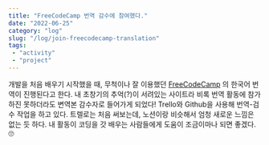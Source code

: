 ```yaml
---
title: "FreeCodeCamp 번역 감수에 참여했다."
date: "2022-06-25"
category: "log"
slug: "/log/join-freecodecamp-translation"
tags: 
 - "activity"
 - "project"
---
```

개발을 처음 배우기 시작했을 때, 무척이나 잘 이용했던 [FreeCodeCamp](https://www.freecodecamp.org/learn) 의 한국어 번역이 진행된다고 한다.
내 초창기의 추억(?)이 서려있는 사이트라 비록 번역 활동에 참가하진 못하더라도 변역본 감수자로 들어가게 되었다!
Trello와 Github을 사용해 번역-검수 작업을 하고 있다. 트렐로는 처음 써보는데, 노션이랑 비슷해서 엄청 새로운 느낌은 없는 듯 하다. 내 활동이 코딩을 갓 배우는 사람들에게 도움이 조금이마나 되면 좋겠다. 🙄   

